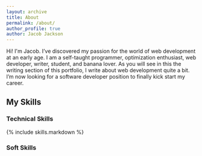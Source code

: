 ```yaml
---
layout: archive
title: About
permalink: /about/
author_profile: true
author: Jacob Jackson
---
```


Hi! I'm Jacob. I’ve discovered my passion for the world of web development at an early age. 
I am a self-taught programmer, optimization enthusiast, web developer, writer, student, and banana lover.
As you will see in this the writing section of this portfolio, I write about web development quite a bit. 
I’m now looking for a software developer position to finally kick start my career.
## My Skills
### Technical Skills 

{% include skills.markdown %}


### Soft Skills


